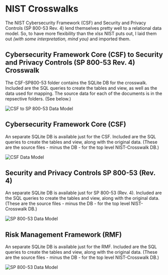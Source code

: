 # NIST Crosswalks

The NIST Cybersecurity Framework (CSF) and Security and Privacy Controls (SP 800-53 Rev. 4) lend themselves pretty well to a relational data model.
So, to have more flexibility than the xlsx NIST puts out, I laid them out *(with some interpretation, mind you)* and imported them.


## Cybersecurity Framework Core (CSF) to Security and Privacy Controls (SP 800-53 Rev. 4) Crosswalk

The CSF-SP800-53 folder contains the SQLite DB for the crosswalk.  Included are the SQL queries to create the tables and view,
as well as the data used for mapping.  The source data for each of the documents is in the repsective folders.  (See below.)

![CSF to SP 800-53 Data Model](/images/CSF-SP800-53.gif)


## Cybersecurity Framework Core (CSF)

An separate SQLite DB is available just for the CSF.  Included are the SQL queries to create the tables and view, 
along with the original data.  (These are the source files - minus the DB - for the top level NIST-Crosswalk DB.)

![CSF Data Model](/images/CSF.gif)


## Security and Privacy Controls SP 800-53 (Rev. 4)

An separate SQLite DB is available just for SP 800-53 (Rev. 4).  Included are the SQL queries to create the tables and view, 
along with the original data.  (These are the source files - minus the DB - for the top level NIST-Crosswalk DB.)

![SP 800-53 Data Model](/images/SP800-53.gif)


## Risk Management Framework (RMF)

An separate SQLite DB is available just for the RMF.  Included are the SQL queries to create the tables and view, 
along with the original data.  (These are the source files - minus the DB - for the top level NIST-Crosswalk DB.)

![SP 800-53 Data Model](/images/RMF.gif)



